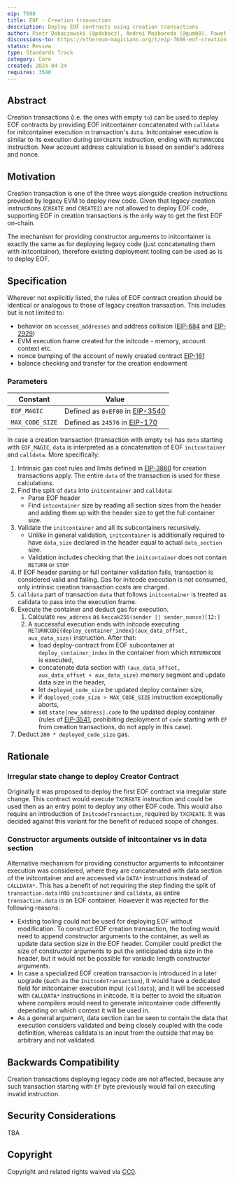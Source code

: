 ```yaml
---
eip: 7698
title: EOF - Creation transaction
description: Deploy EOF contracts using creation transactions
author: Piotr Dobaczewski (@pdobacz), Andrei Maiboroda (@gumb0), Paweł Bylica (@chfast), Alex Beregszaszi (@axic)
discussions-to: https://ethereum-magicians.org/t/eip-7698-eof-creation-transaction/19784
status: Review
type: Standards Track
category: Core
created: 2024-04-24
requires: 3540
---
```


## Abstract

Creation transactions (i.e. the ones with empty `to`) can be used to deploy EOF contracts by providing EOF initcontainer concatenated with `calldata` for initcontainer execution in transaction's `data`. Initcontainer execution is similar to its execution during `EOFCREATE` instruction, ending with `RETURNCODE` instruction. New account address calculation is based on sender's address and nonce.

## Motivation

Creation transaction is one of the three ways alongside creation instructions provided by legacy EVM to deploy new code. Given that legacy creation instructions (`CREATE` and `CREATE2`) are not allowed to deploy EOF code, supporting EOF in creation transactions is the only way to get the first EOF on-chain.

The mechanism for providing constructor arguments to initcontainer is exactly the same as for deploying legacy code (just concatenating them with initcontainer), therefore existing deployment tooling can be used as is to deploy EOF.

## Specification

Wherever not explicitly listed, the rules of EOF contract creation should be identical or analogous to those of legacy creation transaction. This includes but is not limited to:

- behavior on `accessed_addresses` and address collision ([EIP-684](./eip-684.md) and [EIP-2929](./eip-2929.md))
- EVM execution frame created for the initcode - memory, account context etc.
- nonce bumping of the account of newly created contract [EIP-161](./eip-161.md)
- balance checking and transfer for the creation endowment

### Parameters

| Constant | Value |
| - | - |
| `EOF_MAGIC` | Defined as `0xEF00` in [EIP-3540](./eip-3540.md) |
| `MAX_CODE_SIZE` | Defined as `24576` in [EIP-170](./eip-170.md) |


In case a creation transaction (transaction with empty `to`) has `data` starting with `EOF_MAGIC`, `data` is interpreted as a concatenation of EOF `initcontainer` and `calldata`. More specifically:

1. Intrinsic gas cost rules and limits defined in [EIP-3860](./eip-3860.md) for creation transactions apply. The entire `data` of the transaction is used for these calculations.
2. Find the split of `data` into `initcontainer` and `calldata`:
    - Parse EOF header
    - Find `intcontainer` size by reading all section sizes from the header and adding them up with the header size to get the full container size.
3. Validate the `initcontainer` and all its subcontainers recursively.
    - Unlike in general validation, `initcontainer` is additionally required to have `data_size` declared in the header equal to actual `data_section` size.
    - Validation includes checking that the `initcontainer` does not contain `RETURN` or `STOP`
4. If EOF header parsing or full container validation fails, transaction is considered valid and failing. Gas for initcode execution is not consumed, only intrinsic creation transaction costs are charged.
5. `calldata` part of transaction `data` that follows `initcontainer` is treated as calldata to pass into the execution frame.
6. Execute the container and deduct gas for execution.
    1. Calculate `new_address` as `keccak256(sender || sender_nonce)[12:]`
    2. A successful execution ends with initcode executing `RETURNCODE{deploy_container_index}(aux_data_offset, aux_data_size)` instruction. After that:
        - load deploy-contract from EOF subcontainer at `deploy_container_index` in the container from which `RETURNCODE` is executed,
        - concatenate data section with `(aux_data_offset, aux_data_offset + aux_data_size)` memory segment and update data size in the header,
        - let `deployed_code_size` be updated deploy container size,
        - if `deployed_code_size > MAX_CODE_SIZE` instruction exceptionally aborts,
        - set `state[new_address].code` to the updated deploy container (rules of [EIP-3541](./eip-3541.md), prohibiting deployment of `code` starting with `EF` from creation transactions, do not apply in this case).
7. Deduct `200 * deployed_code_size` gas.

## Rationale

### Irregular state change to deploy Creator Contract

Originally it was proposed to deploy the first EOF contract via irregular state change. This contract would execute `TXCREATE` instruction and could be used then as an entry point to deploy any other EOF code. This would also require an introduction of `InitcodeTransaction`, required by `TXCREATE`. It was decided against this variant for the benefit of reduced scope of changes.

### Constructor arguments outside of initcontainer vs in data section

Alternative mechanism for providing constructor arguments to initcontainer execution was considered, where they are concatenated with data section of the initcontainer and are accessed via `DATA*` instructions instead of `CALLDATA*`. This has a benefit of not requiring the step finding the split of `transaction.data` into `initcontainer` and `calldata`, as entire `transaction.data` is an EOF container. However it was rejected for the following reasons:

- Existing tooling could not be used for deploying EOF without modification. To construct EOF creation transaction, the tooling would need to append constructor arguments to the container, as well as update data section size in the EOF header. Compiler could predict the size of constructor arguments to put the anticipated data size in the header, but it would not be possible for variadic length constructor arguments.
- In case a specialized EOF creation transaction is introduced in a later upgrade (such as the `InitcodeTransaction`), it would have a dedicated field for initcontainer execution input (`calldata`), and it will be accessed with `CALLDATA*` instructions in initcode. It is better to avoid the situation where compilers would need to generate initcontainer code differently depending on which context it will be used in.
- As a general argument, data section can be seen to contain the data that execution considers validated and being closely coupled with the code definition, whereas calldata is an input from the outside that may be arbitrary and not validated.

## Backwards Compatibility

Creation transactions deploying legacy code are not affected, because any such transaction starting with `EF` byte previously would fail on executing invalid instruction.

## Security Considerations

TBA

## Copyright

Copyright and related rights waived via [CC0](../LICENSE.md).
